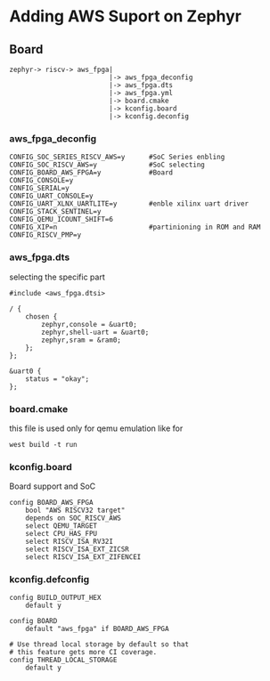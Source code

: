 # Adding AWS Suport on Zephyr
## Board
```
zephyr-> riscv-> aws_fpga| 
                         |-> aws_fpga_deconfig
                         |-> aws_fpga.dts
                         |-> aws_fpga.yml
                         |-> board.cmake
                         |-> kconfig.board
                         |-> kconfig.deconfig
```
### aws_fpga_deconfig       

```
CONFIG_SOC_SERIES_RISCV_AWS=y      #SoC Series enbling
CONFIG_SOC_RISCV_AWS=y             #SoC selecting   
CONFIG_BOARD_AWS_FPGA=y            #Board
CONFIG_CONSOLE=y
CONFIG_SERIAL=y
CONFIG_UART_CONSOLE=y
CONFIG_UART_XLNX_UARTLITE=y        #enble xilinx uart driver
CONFIG_STACK_SENTINEL=y
CONFIG_QEMU_ICOUNT_SHIFT=6
CONFIG_XIP=n                       #partinioning in ROM and RAM
CONFIG_RISCV_PMP=y
```

### aws_fpga.dts
selecting the specific part
```
#include <aws_fpga.dtsi>

/ {
	chosen {
		zephyr,console = &uart0;
		zephyr,shell-uart = &uart0;
		zephyr,sram = &ram0;
	};
};

&uart0 {
	status = "okay";
};
```

### board.cmake 
this file is used only for qemu emulation like for
```
west build -t run
```
### kconfig.board
Board support and SoC 
```
config BOARD_AWS_FPGA
	bool "AWS RISCV32 target"
	depends on SOC_RISCV_AWS
	select QEMU_TARGET
	select CPU_HAS_FPU
	select RISCV_ISA_RV32I
	select RISCV_ISA_EXT_ZICSR
	select RISCV_ISA_EXT_ZIFENCEI
```

### kconfig.defconfig
```
config BUILD_OUTPUT_HEX
	default y

config BOARD
	default "aws_fpga" if BOARD_AWS_FPGA

# Use thread local storage by default so that
# this feature gets more CI coverage.
config THREAD_LOCAL_STORAGE
	default y
```
